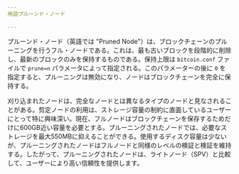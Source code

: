 ```yaml
---
用語プルーンド・ノード

---
```

プルーンド・ノード（英語では "Pruned Node"）は、ブロックチェーンのプルーニングを行うフル・ノードである。これは、最も古いブロックを段階的に削除し、最新のブロックのみを保持するものである。保持上限は `bitcoin.conf` ファイルで `prune=n` パラメータによって指定される。このパラメーターの後に `0` を指定すると、プルーニングは無効になり、ノードはブロックチェーンを完全に保持する。

刈り込まれたノードは、完全なノードとは異なるタイプのノードと見なされることがある。剪定ノードの利用は、ストレージ容量の制約に直面しているユーザーにとって特に興味深い。現在、フルノードはブロックチェーンを保存するためだけに600GB近い容量を必要とする。プルーニングされたノードでは、必要なストレージを最大550MBに抑えることができる。使用するディスク容量は少ないが、プルーニングされたノードはフルノードと同様のレベルの検証と検証を維持する。したがって、プルーニングされたノードは、ライトノード（SPV）と比較して、ユーザーにより高い信頼性を提供します。